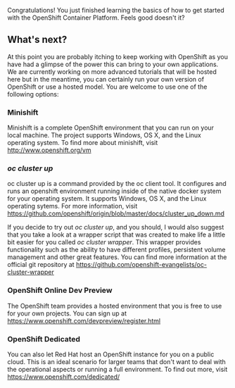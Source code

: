 Congratulations!  You just finished learning the basics of how to get started with the OpenShift Container Platform.  Feels good doesn't it?

## What's next?

At this point you are probably itching to keep working with OpenShift as you have had a glimpse of the power this can bring to your own applications.  We are currently working on more advanced tutorials that will be hosted here but in the meantime, you can certainly run your own version of OpenShift or use a hosted model.  You are welcome to use one of the following options:

### Minishift

Minishift is a complete OpenShift environment that you can run on your local machine.  The project supports Windows, OS X, and the Linux operating system.  To find more about minishift, visit http://www.openshift.org/vm

### *oc cluster up*

oc cluster up is a command provided by the oc client tool.  It configures and runs an openshift environment running inside of the native docker system for your operating system.  It supports Windows, OS X, and the Linux operating sytems.  For more information, visit https://github.com/openshift/origin/blob/master/docs/cluster_up_down.md

If you decide to try out *oc cluster up*, and you should, I would also suggest that you take a look at a wrapper script that was created to make life a little bit easier for you called *oc cluster wrapper*.  This wrapper provides functionality such as the ability to have different profiles, persistent volume management and other great features.  You can find more information at the official git repository at https://github.com/openshift-evangelists/oc-cluster-wrapper


### OpenShift Online Dev Preview 

The OpenShift team provides a hosted environment that you is free to use for your own projects.  You can sign up at https://www.openshift.com/devpreview/register.html

### OpenShift Dedicated

You can also let Red Hat host an OpenShift instance for you on a public cloud.  This is an ideal scenario for larger teams that don't want to deal with the operational aspects or running a full environment.  To find out more, visit https://www.openshift.com/dedicated/

